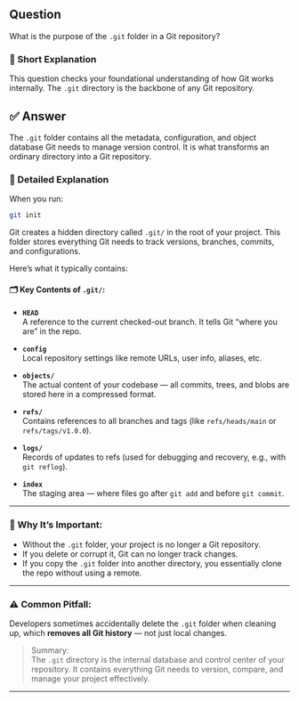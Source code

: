 ## Question  
What is the purpose of the `.git` folder in a Git repository?

### 📝 Short Explanation  
This question checks your foundational understanding of how Git works internally. The `.git` directory is the backbone of any Git repository.

## ✅ Answer  
The `.git` folder contains all the metadata, configuration, and object database Git needs to manage version control. It is what transforms an ordinary directory into a Git repository.

### 📘 Detailed Explanation  

When you run:
```bash
git init
```
Git creates a hidden directory called `.git/` in the root of your project. This folder stores everything Git needs to track versions, branches, commits, and configurations.

Here’s what it typically contains:

#### 🗂️ Key Contents of `.git/`:

- **`HEAD`**  
  A reference to the current checked-out branch. It tells Git “where you are” in the repo.

- **`config`**  
  Local repository settings like remote URLs, user info, aliases, etc.

- **`objects/`**  
  The actual content of your codebase — all commits, trees, and blobs are stored here in a compressed format.

- **`refs/`**  
  Contains references to all branches and tags (like `refs/heads/main` or `refs/tags/v1.0.0`).

- **`logs/`**  
  Records of updates to refs (used for debugging and recovery, e.g., with `git reflog`).

- **`index`**  
  The staging area — where files go after `git add` and before `git commit`.

---

### 🔐 Why It’s Important:
- Without the `.git` folder, your project is no longer a Git repository.
- If you delete or corrupt it, Git can no longer track changes.
- If you copy the `.git` folder into another directory, you essentially clone the repo without using a remote.

---

### ⚠️ Common Pitfall:
Developers sometimes accidentally delete the `.git` folder when cleaning up, which **removes all Git history** — not just local changes.

> Summary:  
> The `.git` directory is the internal database and control center of your repository. It contains everything Git needs to version, compare, and manage your project effectively.

---
